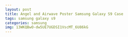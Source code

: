 ```yaml
---
layout: post
title: Angel and Airwave Poster Samsung Galaxy S9 Case
tags: samsung galaxy s9
categories: samsung
img: 13WKQBwO-dw5UE7UGDSI1VscMT_6U86kG
---
```

